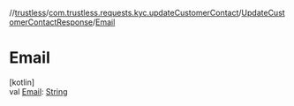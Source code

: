 //[trustless](../../../index.md)/[com.trustless.requests.kyc.updateCustomerContact](../index.md)/[UpdateCustomerContactResponse](index.md)/[Email](-email.md)

# Email

[kotlin]\
val [Email](-email.md): [String](https://kotlinlang.org/api/latest/jvm/stdlib/kotlin/-string/index.html)

